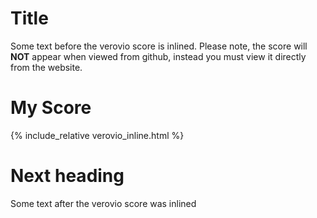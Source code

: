# Title

Some text before the verovio score is inlined.
Please note, the score will **NOT** appear when viewed from github, instead you must view it directly from the website.

# My Score

{% include_relative verovio_inline.html %}

# Next heading

Some text after the verovio score was inlined
